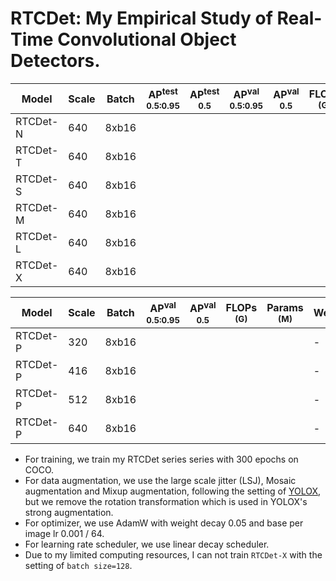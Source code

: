 # RTCDet: My Empirical Study of Real-Time Convolutional Object Detectors.

|   Model  | Scale | Batch | AP<sup>test<br>0.5:0.95 | AP<sup>test<br>0.5 | AP<sup>val<br>0.5:0.95 | AP<sup>val<br>0.5 | FLOPs<br><sup>(G) | Params<br><sup>(M) | Weight |
|----------|-------|-------|-------------------------|--------------------|------------------------|-------------------|-------------------|--------------------|--------|
| RTCDet-N |  640  | 8xb16 |                         |                    |                        |                   |                   |                    |  |
| RTCDet-T |  640  | 8xb16 |                         |                    |                        |                   |                   |                    |  |
| RTCDet-S |  640  | 8xb16 |                         |                    |                        |                   |                   |                    |  |
| RTCDet-M |  640  | 8xb16 |                         |                    |                        |                   |                   |                    |  |
| RTCDet-L |  640  | 8xb16 |                         |                    |                        |                   |                   |                    |  |
| RTCDet-X |  640  | 8xb16 |                         |                    |                        |                   |                   |                    |  |

|   Model  | Scale | Batch | AP<sup>val<br>0.5:0.95 | AP<sup>val<br>0.5 | FLOPs<br><sup>(G) | Params<br><sup>(M) | Weight |
|----------|-------|-------|------------------------|-------------------|-------------------|--------------------|--------|
| RTCDet-P |  320  | 8xb16 |                        |                   |                   |                    | - |
| RTCDet-P |  416  | 8xb16 |                        |                   |                   |                    | - |
| RTCDet-P |  512  | 8xb16 |                        |                   |                   |                    | - |
| RTCDet-P |  640  | 8xb16 |                        |                   |                   |                    | - |

- For training, we train my RTCDet series series with 300 epochs on COCO.
- For data augmentation, we use the large scale jitter (LSJ), Mosaic augmentation and Mixup augmentation, following the setting of [YOLOX](https://github.com/ultralytics/yolov5), but we remove the rotation transformation which is used in YOLOX's strong augmentation.
- For optimizer, we use AdamW with weight decay 0.05 and base per image lr 0.001 / 64.
- For learning rate scheduler, we use linear decay scheduler.
- Due to my limited computing resources, I can not train `RTCDet-X` with the setting of `batch size=128`.
